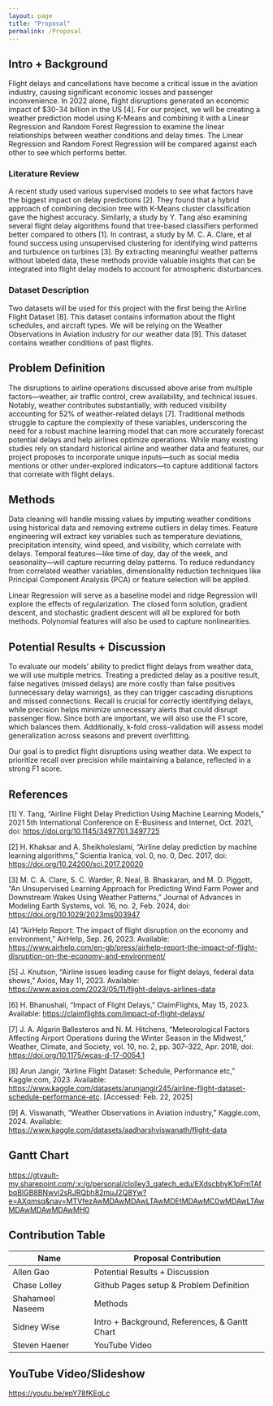```yaml
---
layout: page
title: "Proposal"
permalink: /Proposal
---
```


## Intro + Background

Flight delays and cancellations have become a critical issue in the aviation industry, causing significant economic losses and passenger inconvenience. In 2022 alone, flight disruptions generated an economic impact of $30-34 billion in the US [4]. For our project, we will be creating a weather prediction model using K-Means and combining it with a Linear Regression and Random Forest Regression to examine the linear relationships between weather conditions and delay times. The Linear Regression and Random Forest Regression will be compared against each other to see which performs better.

### Literature Review

A recent study used various supervised models to see what factors have the biggest impact on delay predictions [2]. They found that a hybrid approach of combining decision tree with K-Means cluster classification gave the highest accuracy. Similarly, a study by Y. Tang also examining several flight delay algorithms found that tree-based classifiers performed better compared to others [1]. In contrast, a study by M. C. A. Clare, et al found success using unsupervised clustering for identifying wind patterns and turbulence on turbines [3]. By extracting meaningful weather patterns without labeled data, these methods provide valuable insights that can be integrated into flight delay models to account for atmospheric disturbances.

### Dataset Description

Two datasets will be used for this project with the first being the Airline Flight Dataset [8]. This dataset contains information about the flight schedules, and aircraft types.  We will be relying on the Weather Observations in Aviation industry  for our weather data [9]. This dataset contains weather conditions of past flights.  

## Problem Definition

The disruptions to airline operations discussed above arise from multiple factors—weather, air traffic control, crew availability, and technical issues. Notably, weather contributes substantially, with reduced visibility accounting for 52% of weather-related delays [7]. Traditional methods struggle to capture the complexity of these variables, underscoring the need for a robust machine learning model that can more accurately forecast potential delays and help airlines optimize operations. While many existing studies rely on standard historical airline and weather data and features, our project proposes to incorporate unique inputs—such as social media mentions or other under-explored indicators—to capture additional factors that correlate with flight delays.  

## Methods

Data cleaning will handle missing values by imputing weather conditions using historical data and removing extreme outliers in delay times. Feature engineering will extract key variables such as temperature deviations, precipitation intensity, wind speed, and visibility, which correlate with delays. Temporal features—like time of day, day of the week, and seasonality—will capture recurring delay patterns. To reduce redundancy from correlated weather variables, dimensionality reduction techniques like Principal Component Analysis (PCA) or feature selection will be applied.

Linear Regression will serve as a baseline model and ridge Regression will explore the effects of regularization. The closed form solution, gradient descent, and stochastic gradient descent will all be explored for both methods. Polynomial features will also be used to capture nonlinearities.

## Potential Results + Discussion

To evaluate our models’ ability to predict flight delays from weather data, we will use multiple metrics. Treating a predicted delay as a positive result, false negatives (missed delays) are more costly than false positives (unnecessary delay warnings), as they can trigger cascading disruptions and missed connections. Recall is crucial for correctly identifying delays, while precision helps minimize unnecessary alerts that could disrupt passenger flow. Since both are important, we will also use the F1 score, which balances them. Additionally, k-fold cross-validation will assess model generalization across seasons and prevent overfitting.

Our goal is to predict flight disruptions using weather data. We expect to prioritize recall over precision while maintaining a balance, reflected in a strong F1 score.

## References

[1] Y. Tang, “Airline Flight Delay Prediction Using Machine Learning Models,” 2021 5th International Conference on E-Business and Internet, Oct. 2021, doi: <https://doi.org/10.1145/3497701.3497725>

[2] H. Khaksar and A. Sheikholeslami, “Airline delay prediction by machine learning algorithms,” Scientia Iranica, vol. 0, no. 0, Dec. 2017, doi: <https://doi.org/10.24200/sci.2017.20020>

[3] M. C. A. Clare, S. C. Warder, R. Neal, B. Bhaskaran, and M. D. Piggott, “An Unsupervised Learning  Approach for Predicting Wind Farm Power and Downstream Wakes Using Weather Patterns,” Journal of Advances in Modeling Earth Systems, vol. 16, no. 2, Feb. 2024, doi: <https://doi.org/10.1029/2023ms003947>

[4] “AirHelp Report: The impact of flight disruption on the economy and environment,” AirHelp, Sep. 26, 2023. Available: <https://www.airhelp.com/en-gb/press/airhelp-report-the-impact-of-flight-disruption-on-the-economy-and-environment/>

[5] J. Knutson, “Airline issues leading cause for flight delays, federal data shows,” Axios, May 11, 2023. Available: <https://www.axios.com/2023/05/11/flight-delays-airlines-data>

[6] H. Bhanushali, “Impact of Flight Delays,” ClaimFlights, May 15, 2023. Available: <https://claimflights.com/impact-of-flight-delays/>

[7] J. A. Algarin Ballesteros and N. M. Hitchens, “Meteorological Factors Affecting Airport Operations during the Winter Season in the Midwest,” Weather, Climate, and Society, vol. 10, no. 2, pp. 307–322, Apr. 2018, doi: <https://doi.org/10.1175/wcas-d-17-0054.1>

[8] Arun Jangir, “Airline Flight Dataset: Schedule, Performance etc,” Kaggle.com, 2023. Available: <https://www.kaggle.com/datasets/arunjangir245/airline-flight-dataset-schedule-performance-etc>. [Accessed: Feb. 22, 2025]

[9] A. Viswanath, “Weather Observations in Aviation industry,” Kaggle.com, 2024. Available: <https://www.kaggle.com/datasets/aadharshviswanath/flight-data>

## Gantt Chart

<https://gtvault-my.sharepoint.com/:x:/g/personal/clolley3_gatech_edu/EXdscbhyK1pFmTAfbqBlGB8BNwvi2sRJRQbh82muJ2Q8Yw?e=AXqmsq&nav=MTVfezAwMDAwMDAwLTAwMDEtMDAwMC0wMDAwLTAwMDAwMDAwMDAwMH0>

## Contribution Table

| Name | Proposal Contribution |
|------|-----------------------|
| Allen Gao | Potential Results + Discussion |
| Chase Lolley | Github Pages setup & Problem Definition |
| Shahameel Naseem | Methods |
| Sidney Wise | Intro + Background, References, & Gantt Chart |
| Steven Haener | YouTube Video |

## YouTube Video/Slideshow

<https://youtu.be/epY78fKEqLc>
